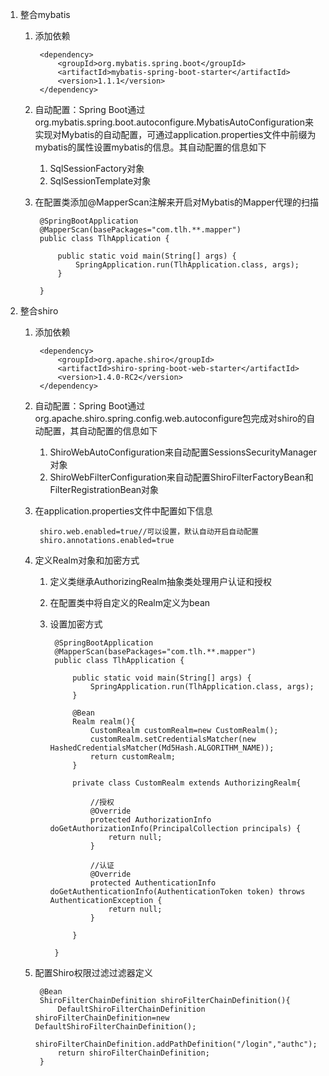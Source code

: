 1. 整合mybatis
	1. 添加依赖

			<dependency>
				<groupId>org.mybatis.spring.boot</groupId>
				<artifactId>mybatis-spring-boot-starter</artifactId>
				<version>1.1.1</version>
			</dependency>
	2. 自动配置：Spring Boot通过org.mybatis.spring.boot.autoconfigure.MybatisAutoConfiguration来实现对Mybatis的自动配置，可通过application.properties文件中前缀为mybatis的属性设置mybatis的信息。其自动配置的信息如下
		1. SqlSessionFactory对象
		2. SqlSessionTemplate对象
	3. 在配置类添加@MapperScan注解来开启对Mybatis的Mapper代理的扫描
		
			@SpringBootApplication
			@MapperScan(basePackages="com.tlh.**.mapper")
			public class TlhApplication {
			
				public static void main(String[] args) {
					SpringApplication.run(TlhApplication.class, args);
				}
			
			}
2. 整合shiro
	1. 添加依赖

			<dependency>
				<groupId>org.apache.shiro</groupId>
				<artifactId>shiro-spring-boot-web-starter</artifactId>
				<version>1.4.0-RC2</version>
			</dependency>
	2. 自动配置：Spring Boot通过org.apache.shiro.spring.config.web.autoconfigure包完成对shiro的自动配置，其自动配置的信息如下
		1. ShiroWebAutoConfiguration来自动配置SessionsSecurityManager对象
		2. ShiroWebFilterConfiguration来自动配置ShiroFilterFactoryBean和FilterRegistrationBean对象
	3. 在application.properties文件中配置如下信息

			shiro.web.enabled=true//可以设置，默认自动开启自动配置
			shiro.annotations.enabled=true
	4. 定义Realm对象和加密方式
		1. 定义类继承AuthorizingRealm抽象类处理用户认证和授权
		2. 在配置类中将自定义的Realm定义为bean
		3. 设置加密方式

				@SpringBootApplication
				@MapperScan(basePackages="com.tlh.**.mapper")
				public class TlhApplication {
				
					public static void main(String[] args) {
						SpringApplication.run(TlhApplication.class, args);
					}
				
					@Bean
					Realm realm(){
						CustomRealm customRealm=new CustomRealm();
						customRealm.setCredentialsMatcher(new HashedCredentialsMatcher(Md5Hash.ALGORITHM_NAME));
						return customRealm;
					}
					
					private class CustomRealm extends AuthorizingRealm{
				
						//授权
						@Override
						protected AuthorizationInfo doGetAuthorizationInfo(PrincipalCollection principals) {
							return null;
						}
				
						//认证
						@Override
						protected AuthenticationInfo doGetAuthenticationInfo(AuthenticationToken token) throws AuthenticationException {
							return null;
						}
						
					}
					
				}
	5. 配置Shiro权限过滤过滤器定义

			@Bean
		    ShiroFilterChainDefinition shiroFilterChainDefinition(){
		        DefaultShiroFilterChainDefinition shiroFilterChainDefinition=new DefaultShiroFilterChainDefinition();
		        shiroFilterChainDefinition.addPathDefinition("/login","authc");
		        return shiroFilterChainDefinition;
		    }